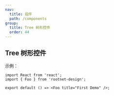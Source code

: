 ```yaml
---
nav:
  title: 组件
  path: /components
group:
  title: Tree 树形控件
  order: 44
---
```


## Tree 树形控件

示例：

```tsx
import React from 'react';
import { Foo } from 'rootnet-design';

export default () => <Foo title="First Demo" />;
```
